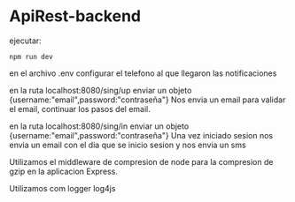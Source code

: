 # ApiRest-backend

ejecutar:

`npm run dev`

en el archivo .env configurar el telefono al que llegaron las notificaciones

en la ruta localhost:8080/sing/up enviar un objeto {username:"email",password:"contraseña"}
Nos envia un email para validar el email, continuar los pasos del email.

en la ruta localhost:8080/sing/in enviar un objeto {username:"email",password:"contraseña"} 
Una vez iniciado sesion nos envia un email con el dia que se inicio sesion y nos envia un sms


Utilizamos el middleware de compresion de node para la compresion de gzip en la aplicacion Express.

Utilizamos com logger log4js